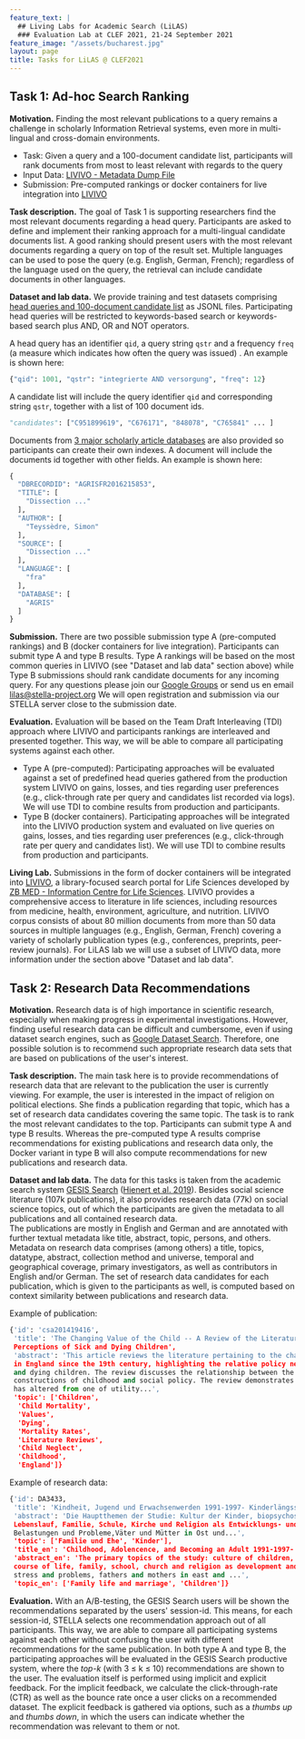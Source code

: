 ```yaml
---
feature_text: |
  ## Living Labs for Academic Search (LiLAS)
  ### Evaluation Lab at CLEF 2021, 21-24 September 2021
feature_image: "/assets/bucharest.jpg"
layout: page
title: Tasks for LiLAS @ CLEF2021
---
```


## Task 1: Ad-hoc Search Ranking

__Motivation.__ Finding the most relevant publications to a query remains a challenge in scholarly Information Retrieval systems, even more in multi-lingual and cross-domain environments.

* Task: Given a query and a 100-document candidate list, participants will rank  documents from most to least relevant with regards to the query
* Input Data: [LIVIVO - Metadata Dump File](https://th-koeln.sciebo.de/s/OBm0NLEwz1RYl9N?path=%2Flivivo)
* Submission: Pre-computed rankings or docker containers for live integration into [LIVIVO](https://livivo.de)

__Task description.__ The goal of Task 1 is supporting researchers find the most relevant documents regarding a head query. Participants are asked to define and implement their ranking approach for a multi-lingual candidate documents list. A good ranking should present users with the most relevant documents regarding a query on top of the result set. Multiple languages can be used to pose the query (e.g. English, German, French); regardless of the language used on the query, the retrieval can include candidate documents in other languages. 

__Dataset and lab data.__ We provide training and test datasets comprising [head queries and 100-document candidate list](https://th-koeln.sciebo.de/s/OBm0NLEwz1RYl9N?path=%2Flivivo%2Fcandidates) as JSONL files. Participating head queries will be restricted to keywords-based search or keywords-based search plus AND, OR and NOT operators. 

A head query has an identifier ```qid```, a query string ```qstr``` and a frequency ```freq``` (a measure which indicates how often the query was issued) . An example is shown here:
```python
{"qid": 1001, "qstr": "integrierte AND versorgung", "freq": 12}
```

A candidate list will include the query identifier ```qid``` and corresponding string ```qstr```, together with a list of 100 document ids.
```python
"candidates": ["C951899619", "C676171", "848078", "C765841" ... ]
```
Documents from [3 major scholarly article databases](https://th-koeln.sciebo.de/s/OBm0NLEwz1RYl9N?path=%2Flivivo%2Fdocuments) are also provided so participants can create their own indexes. A document will include the documents id together with other fields. An example is shown here:
```python
{
  "DBRECORDID": "AGRISFR2016215853",
  "TITLE": [
    "Dissection ..."
  ],
  "AUTHOR": [
    "Teyssèdre, Simon"
  ],
  "SOURCE": [
    "Dissection ..."
  ],
  "LANGUAGE": [
    "fra"
  ],
  "DATABASE": [
    "AGRIS"
  ]
}
``` 
__Submission.__ There are two possible submission type A (pre-computed rankings) and B (docker containers for live integration). Participants can submit type A and type B results. Type A rankings will be based on the most common queries in LIVIVO (see "Dataset and lab data" section above) while Type B submissions should rank candidate documents for any incoming query. 
For any questions please join our [Google Groups](https://groups.google.com/forum/#!forum/clef-lilas) or send us en email [lilas@stella-project.org](mailto:lilas@stella-project.org)
We will open registration and submission via our STELLA server close to the submission date.

__Evaluation.__ Evaluation will be based on the Team Draft Interleaving (TDI) approach where LIVIVO and participants rankings are interleaved and presented together. This way, we will be able to compare all participating systems against each other.
* Type A (pre-computed): Participating approaches will be evaluated against a set of predefined head queries gathered from the production system LIVIVO on gains, losses, and ties regarding user preferences (e.g., click-through rate per query and candidates list recorded via logs). We will use TDI to combine results from production and participants.
* Type B (docker containers). Participating approaches will be integrated into the LIVIVO production system and evaluated on live queries on gains, losses, and ties regarding user preferences (e.g., click-through rate per query and candidates list). We will use TDI to combine results from production and participants.

__Living Lab.__ Submissions in the form of docker containers will be integrated into [LIVIVO](https://livivo.de), a library-focused search portal for Life Sciences developed by [ZB MED - Information Centre for Life Sciences](https://zbmed.de). LIVIVO provides a comprehensive access to literature in life sciences, including resources from medicine, health, environment, agriculture, and nutrition. LIVIVO corpus consists of about 80 million documents from more than 50 data sources in multiple languages (e.g., English, German, French) covering a variety of  scholarly publication types (e.g., conferences, preprints, peer-review journals). For LiLAS lab we will use a subset of LIVIVO data, more information under the section above "Dataset and lab data".

## Task 2: Research Data Recommendations

__Motivation.__ Research data is of high importance in scientific research, especially when making progress in experimental investigations. 
However, finding useful research data can be difficult and cumbersome, even if using dataset search engines, such as [Google Dataset Search](https://datasetsearch.research.google.com/). Therefore, one possible solution is to recommend such appropriate research data sets that are based on publications of the user's interest.  

__Task description.__ The main task here is to provide recommendations of research data that are relevant to the publication the user is currently viewing. 
For example, the user is interested in the impact of religion on political elections. She finds a publication regarding that topic, which has a set of research data candidates covering the same topic. The task is to rank the most relevant candidates to the top. Participants can submit type A and type B results. 
Whereas the pre-computed type A results comprise recommendations for existing publications and research data only, the Docker variant in type B will also compute recommendations for new publications and research data.

__Dataset and lab data.__ The data for this tasks is taken from the academic search system [GESIS Search](https://search.gesis.org/) ([Hienert et al. 2019](https://ieeexplore.ieee.org/document/8791137)). Besides social science literature (107k publications), it also provides research data (77k) on social science topics, out of which the participants are given the metadata to all publications and all contained research data.  
The publications are mostly in English and German and are annotated with further textual metadata like title, abstract, topic, persons, and others. Metadata on research data comprises (among others) a title, topics, datatype, abstract, collection method and universe, temporal and geographical coverage, primary investigators, as well as contributors in English and/or German. The set of research data candidates for each publication, which is given to the participants as well, is computed based on context similarity between publications and research data. 

Example of publication:

```python
{'id': 'csa201419416',
 'title': 'The Changing Value of the Child -- A Review of the Literature Regarding Social
 Perceptions of Sick and Dying Children',
 'abstract': 'This article reviews the literature pertaining to the changing value of the child 
 in England since the 19th century, highlighting the relative policy neglect of contemporary sick
 and dying children. The review discusses the relationship between the value of the child, social
 constructions of childhood and social policy. The review demonstrates how the value of the child 
 has altered from one of utility...',
 'topic': ['Children',
  'Child Mortality',
  'Values',
  'Dying',
  'Mortality Rates',
  'Literature Reviews',
  'Child Neglect',
  'Childhood',
  'England']}

```

Example of research data:

```python
{'id': DA3433,
 'title': 'Kindheit, Jugend und Erwachsenwerden 1991-1997- Kinderlängsschnitt 1993-1997',
 'abstract': 'Die Hauptthemen der Studie: Kultur der Kinder, biopsychosoziale Entwicklung und 
 Lebenslauf, Familie, Schule, Kirche und Religion als Entwicklungs- und Sozialisationskontexte,
 Belastungen und Probleme,Väter und Mütter in Ost und...',
 'topic': ['Familie und Ehe', 'Kinder'], 
 'title_en': 'Childhood, Adolencence, and Becoming an Adult 1991-1997- Children Longitudinal 1993-1997',
 'abstract_en': 'The primary topics of the study: culture of children, bio-psycho-social development and 
 course of life, family, school, church and religion as development and socialization context, 
 stress and problems, fathers and mothers in east and ...',
 'topic_en': ['Family life and marriage', 'Children']}
```


__Evaluation.__
With an A/B-testing, the GESIS Search users will be shown the recommendations separated by the users' session-id. This means, for each session-id, STELLA selects one recommendation approach out of all participants. This way, we are able to compare all participating systems against each other without confusing the user with different recommendations for the same publication. 
In both type A and type B, the participating approaches will be evaluated in the GESIS Search productive system, where the _top-k_ (with 3 &le; k &le; 10) recommendations are shown to the user. The evaluation itself is performed using implicit and explicit feedback. For the implicit feedback, we calculate the click-through-rate (CTR) as well as the bounce rate once a user clicks on a recommended dataset. The explicit feedback is gathered via options, such as a _thumbs up_ and _thumbs down_, in which the users can indicate whether the recommendation was relevant to them or not. 
